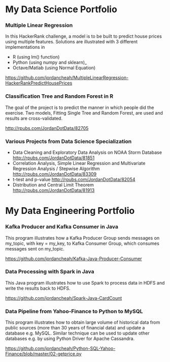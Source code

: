 # My Data Science Portfolio

### Multiple Linear Regression

In this HackerRank challenge, a model is to be built to predict house prices using multiple features.  Solutions are illustrated with 3 different implementations in 
* R (using lm() function)
* Python (using numpy and sklearn)_
* Octave/Matlab (using Normal Equation)

https://github.com/jordancheah/MultipleLinearRegression-HackerRankPredictHousePrices

### Classification Tree and Random Forest in R

The goal of the project is to predict the manner in which people did the exercise.  Two models, Fitting Single Tree and Random Forest, are used and results are cross-validated.

http://rpubs.com/JordanDotData/82705

### Various Projects from Data Science Specialization
* Data Cleaning and Exploratory Data Analysis on NOAA Storm Database  http://rpubs.com/JordanDotData/81851
* Correlation Analysis, Simple Linear Regression and Multivariate Regression Analysis / Stepwise Algorithm  http://rpubs.com/JordanDotData/83309
* t-test and p-value  http://rpubs.com/JordanDotData/82054
* Distribution and Central Limit Theorem  http://rpubs.com/JordanDotData/81913


# My Data Engineering Portfolio

### Kafka Producer and Kafka Consumer in Java  

This program illustrates how a Kafka Producer Group sends messages on my_topic, with key = my_key, to Kafka Consumer Group, which consumes messages sent on my_topic.

https://github.com/jordancheah/Kafka-Java-Producer-Consumer

### Data Processing with Spark in Java  

This Java program illustrates how to use Spark to process data in HDFS and write the results back to HDFS.

https://github.com/jordancheah/Spark-Java-CardCount

### Data Pipeline from Yahoo-Finance to Python to MySQL
This program illustrates how to obtain large volume of historical data from public sources (more than 30 years of financial data) and update a database e.g. MySQL.  Similar technique can be used to update other databases e.g. by using Python Driver for Apache Cassandra.

https://github.com/jordancheah/Python-SQL-Yahoo-Finance/blob/master/02-getprice.py


